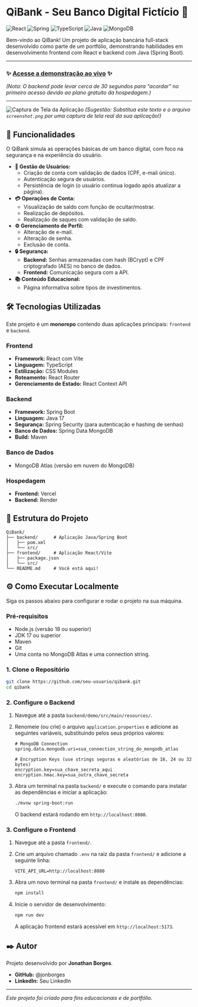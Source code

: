 # QiBank - Seu Banco Digital Fictício 🏦

![React](https://img.shields.io/badge/React-20232A?style=for-the-badge&logo=react&logoColor=61DAFB)
![Spring](https://img.shields.io/badge/Spring-6DB33F?style=for-the-badge&logo=spring&logoColor=white)
![TypeScript](https://img.shields.io/badge/TypeScript-007ACC?style=for-the-badge&logo=typescript&logoColor=white)
![Java](https://img.shields.io/badge/Java-ED8B00?style=for-the-badge&logo=openjdk&logoColor=white)
![MongoDB](https://img.shields.io/badge/MongoDB-4EA94B?style=for-the-badge&logo=mongodb&logoColor=white)

Bem-vindo ao QiBank! Um projeto de aplicação bancária full-stack desenvolvido como parte de um portfólio, demonstrando habilidades em desenvolvimento frontend com React e backend com Java (Spring Boot).

---

### ✨ [Acesse a demonstração ao vivo](https://qibank.vercel.app/) ✨
*(Nota: O backend pode levar cerca de 30 segundos para "acordar" no primeiro acesso devido ao plano gratuito da hospedagem.)*

---

![Captura de Tela da Aplicação](./screenshot.png)
*(Sugestão: Substitua este texto e o arquivo `screenshot.png` por uma captura de tela real da sua aplicação!)*

## 🚀 Funcionalidades

O QiBank simula as operações básicas de um banco digital, com foco na segurança e na experiência do usuário.

*   **👤 Gestão de Usuários:**
    *   Criação de conta com validação de dados (CPF, e-mail único).
    *   Autenticação segura de usuários.
    *   Persistência de login (o usuário continua logado após atualizar a página).
*   **💳 Operações de Conta:**
    *   Visualização de saldo com função de ocultar/mostrar.
    *   Realização de depósitos.
    *   Realização de saques com validação de saldo.
*   **⚙️ Gerenciamento de Perfil:**
    *   Alteração de e-mail.
    *   Alteração de senha.
    *   Exclusão de conta.
*   **🔒 Segurança:**
    *   **Backend:** Senhas armazenadas com hash (BCrypt) e CPF criptografado (AES) no banco de dados.
    *   **Frontend:** Comunicação segura com a API.
*   **📚 Conteúdo Educacional:**
    *   Página informativa sobre tipos de investimentos.

## 🛠️ Tecnologias Utilizadas

Este projeto é um **monorepo** contendo duas aplicações principais: `frontend` e `backend`.

### Frontend

*   **Framework:** React com Vite
*   **Linguagem:** TypeScript
*   **Estilização:** CSS Modules
*   **Roteamento:** React Router
*   **Gerenciamento de Estado:** React Context API

### Backend

*   **Framework:** Spring Boot
*   **Linguagem:** Java 17
*   **Segurança:** Spring Security (para autenticação e hashing de senhas)
*   **Banco de Dados:** Spring Data MongoDB
*   **Build:** Maven

### Banco de Dados

*   MongoDB Atlas (versão em nuvem do MongoDB)

### Hospedagem

*   **Frontend:** Vercel
*   **Backend:** Render

## 📂 Estrutura do Projeto

```
QiBank/
├── backend/      # Aplicação Java/Spring Boot
│   ├── pom.xml
│   └── src/
├── frontend/     # Aplicação React/Vite
│   ├── package.json
│   └── src/
└── README.md     # Você está aqui!
```

## ⚙️ Como Executar Localmente

Siga os passos abaixo para configurar e rodar o projeto na sua máquina.

### Pré-requisitos

*   Node.js (versão 18 ou superior)
*   JDK 17 ou superior
*   Maven
*   Git
*   Uma conta no MongoDB Atlas e uma connection string.

### 1. Clone o Repositório

```bash
git clone https://github.com/seu-usuario/qibank.git
cd qibank
```

### 2. Configure o Backend

1.  Navegue até a pasta `backend/demo/src/main/resources/`.
2.  Renomeie (ou crie) o arquivo `application.properties` e adicione as seguintes variáveis, substituindo pelos seus próprios valores:

    ```properties
    # MongoDB Connection
    spring.data.mongodb.uri=sua_connection_string_do_mongodb_atlas

    # Encryption Keys (use strings seguras e aleatórias de 16, 24 ou 32 bytes)
    encryption.key=sua_chave_secreta_aqui
    encryption.hmac.key=sua_outra_chave_secreta
    ```

3.  Abra um terminal na pasta `backend/` e execute o comando para instalar as dependências e iniciar a aplicação:

    ```bash
    ./mvnw spring-boot:run
    ```

    O backend estará rodando em `http://localhost:8080`.

### 3. Configure o Frontend

1.  Navegue até a pasta `frontend/`.
2.  Crie um arquivo chamado `.env` na raiz da pasta `frontend/` e adicione a seguinte linha:

    ```
    VITE_API_URL=http://localhost:8080
    ```

3.  Abra um novo terminal na pasta `frontend/` e instale as dependências:

    ```bash
    npm install
    ```

4.  Inicie o servidor de desenvolvimento:

    ```bash
    npm run dev
    ```

    A aplicação frontend estará acessível em `http://localhost:5173`.

## ✒️ Autor

Projeto desenvolvido por **Jonathan Borges**.

*   **GitHub:** @jonborges
*   **LinkedIn:** Seu LinkedIn

---

*Este projeto foi criado para fins educacionais e de portfólio.*